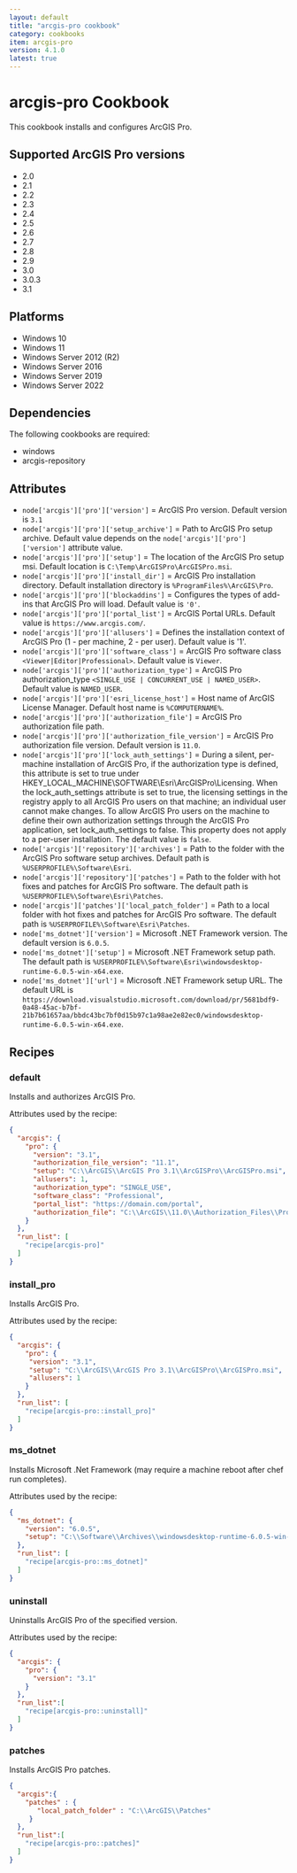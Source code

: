 ```yaml
---
layout: default
title: "arcgis-pro cookbook"
category: cookbooks
item: arcgis-pro
version: 4.1.0
latest: true
---
```


# arcgis-pro Cookbook

This cookbook installs and configures ArcGIS Pro.

## Supported ArcGIS Pro versions

* 2.0
* 2.1
* 2.2
* 2.3
* 2.4
* 2.5
* 2.6
* 2.7
* 2.8
* 2.9
* 3.0
* 3.0.3
* 3.1

## Platforms

* Windows 10
* Windows 11
* Windows Server 2012 (R2)
* Windows Server 2016
* Windows Server 2019
* Windows Server 2022

## Dependencies

The following cookbooks are required:

* windows
* arcgis-repository

## Attributes

* `node['arcgis']['pro']['version']` = ArcGIS Pro version. Default version is `3.1`
* `node['arcgis']['pro']['setup_archive']` = Path to ArcGIS Pro setup archive. Default value depends on the `node['arcgis']['pro']['version']` attribute value.
* `node['arcgis']['pro']['setup']` = The location of the ArcGIS Pro setup msi. Default location is `C:\Temp\ArcGISPro\ArcGISPro.msi`.
* `node['arcgis']['pro']['install_dir']` = ArcGIS Pro installation directory. Default installation directory is `%ProgramFiles%\ArcGIS\Pro`.
* `node['arcgis']['pro']['blockaddins']` = Configures the types of add-ins that ArcGIS Pro will load. Default value is `'0'`.
* `node['arcgis']['pro']['portal_list']` = ArcGIS Portal URLs. Default value is `https://www.arcgis.com/`.
* `node['arcgis']['pro']['allusers']` = Defines the installation context of ArcGIS Pro (1 - per machine, 2 - per user). Default value is '1'.
* `node['arcgis']['pro']['software_class']` = ArcGIS Pro software class `<Viewer|Editor|Professional>`. Default value is `Viewer`.
* `node['arcgis']['pro']['authorization_type']` = ArcGIS Pro authorization_type `<SINGLE_USE | CONCURRENT_USE | NAMED_USER>`. Default value is `NAMED_USER`.
* `node['arcgis']['pro']['esri_license_host']` = Host name of ArcGIS License Manager. Default host name is `%COMPUTERNAME%`.
* `node['arcgis']['pro']['authorization_file']` = ArcGIS Pro authorization file path.
* `node['arcgis']['pro']['authorization_file_version']` = ArcGIS Pro authorization file version. Default version is `11.0`.
* `node['arcgis']['pro']['lock_auth_settings']` = During a silent, per-machine installation of ArcGIS Pro, if the authorization type is defined, this attribute is set to true under HKEY_LOCAL_MACHINE\SOFTWARE\Esri\ArcGISPro\Licensing. When the lock_auth_settings attribute is set to true, the licensing settings in the registry apply to all ArcGIS Pro users on that machine; an individual user cannot make changes. To allow ArcGIS Pro users on the machine to define their own authorization settings through the ArcGIS Pro application, set lock_auth_settings to false. This property does not apply to a per-user installation. The default value is `false`.
* `node['arcgis']['repository']['archives']` = Path to the folder with the ArcGIS Pro software setup archives. Default path is `%USERPROFILE%\Software\Esri`.
* `node['arcgis']['repository']['patches']` = Path to the folder with hot fixes and patches for ArcGIS Pro software. The default path is `%USERPROFILE%\Software\Esri\Patches`.
* `node['arcgis']['patches']['local_patch_folder']` = Path to a local folder with hot fixes and patches for ArcGIS Pro software. The default path is `%USERPROFILE%\Software\Esri\Patches`.
* `node['ms_dotnet']['version']` = Microsoft .NET Framework version. The default version is `6.0.5`.
* `node['ms_dotnet']['setup']` = Microsoft .NET Framework setup path. The default path is `%USERPROFILE%\Software\Esri\windowsdesktop-runtime-6.0.5-win-x64.exe`.
* `node['ms_dotnet']['url']` = Microsoft .NET Framework setup URL. The default URL is `https://download.visualstudio.microsoft.com/download/pr/5681bdf9-0a48-45ac-b7bf-21b7b61657aa/bbdc43bc7bf0d15b97c1a98ae2e82ec0/windowsdesktop-runtime-6.0.5-win-x64.exe`.

## Recipes

### default

Installs and authorizes ArcGIS Pro.

Attributes used by the recipe:

```JSON
{
  "arcgis": {
    "pro": {
      "version": "3.1",
      "authorization_file_version": "11.1",
      "setup": "C:\\ArcGIS\\ArcGIS Pro 3.1\\ArcGISPro\\ArcGISPro.msi",
      "allusers": 1,
      "authorization_type": "SINGLE_USE",
      "software_class": "Professional",  
      "portal_list": "https://domain.com/portal",
      "authorization_file": "C:\\ArcGIS\\11.0\\Authorization_Files\\Pro.prvc"    
    }
  },
  "run_list": [
    "recipe[arcgis-pro]"
  ]
}
```

### install_pro

Installs ArcGIS Pro.

Attributes used by the recipe:

```JSON
{
  "arcgis": {
    "pro": {
     "version": "3.1",
     "setup": "C:\\ArcGIS\\ArcGIS Pro 3.1\\ArcGISPro\\ArcGISPro.msi",
     "allusers": 1  
    }
  },
  "run_list": [
    "recipe[arcgis-pro::install_pro]"
  ]
}
```

### ms_dotnet

Installs Microsoft .Net Framework (may require a machine reboot after chef run completes).

Attributes used by the recipe:

```JSON
{
  "ms_dotnet": {
    "version": "6.0.5",
    "setup": "C:\\Software\\Archives\\windowsdesktop-runtime-6.0.5-win-x64.exe"
  },
  "run_list": [
    "recipe[arcgis-pro::ms_dotnet]"
  ]
}
```

### uninstall

Uninstalls ArcGIS Pro of the specified version.

Attributes used by the recipe:

```JSON
{
  "arcgis": {
    "pro": {
      "version": "3.1"
    }
  },
  "run_list":[
    "recipe[arcgis-pro::uninstall]"
  ]
}
```

### patches

Installs ArcGIS Pro patches.

```JSON
{
  "arcgis":{
    "patches" : {
       "local_patch_folder" : "C:\\ArcGIS\\Patches"
     }   
  },
  "run_list":[
    "recipe[arcgis-pro::patches]"
  ]
}
```
